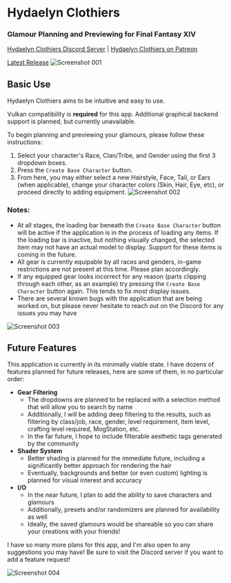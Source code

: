 # Hydaelyn Clothiers
### Glamour Planning and Previewing for Final Fantasy XIV
[Hydaelyn Clothiers Discord Server](https://discord.gg/uBnM4fvMJj)  |  [Hydaelyn Clothiers on Patreon](https://www.patreon.com/HydaelynClothiers)

[Latest Release](https://github.com/Gildworks/Hydaelyn-Clothiers/releases/latest)
![Screenshot 001](https://i.imgur.com/cqNgqiH.png)


## Basic Use
Hydaelyn Clothiers aims to be intuitive and easy to use. 

Vulkan compatibility is **required** for this app. Additional graphical backend support is planned, but currently unavailable.

To begin planning and previewing your glamours, please follow these instructions:

1) Select your character's Race, Clan/Tribe, and Gender using the first 3 dropdown boxes.
2) Press the `Create Base Character` button.
3) From here, you may either select a new Hairstyle, Face, Tail, or Ears (when applicable), change your character colors (Skin, Hair, Eye, etc), or proceed directly to adding equipment.
![Screenshot 002](https://i.imgur.com/yYREEPD.png)


### Notes:
- At all stages, the loading bar beneath the `Create Base Character` button will be active if the application is in the process of loading any items. If the loading bar is inactive, but nothing visually changed, the selected item may not have an actual model to display. Support for these items is coming in the future.
- All gear is currently equipable by all races and genders, in-game restrictions are not present at this time. Please plan accordingly.
- If any equipped gear looks incorrect for any reason (parts clipping through each other, as an example) try pressing the `Create Base Character` button again. This tends to fix *most* display issues.
- There are several known bugs with the application that are being worked on, but please never hesitate to reach out on the Discord for any issues you may have

![Screenshot 003](https://i.imgur.com/qCs7HT6.png)

## Future Features
This application is currently in its minimally viable state. I have dozens of features planned for future releases, here are some of them, in no particular order:

- **Gear Filtering**
  - The dropdowns are planned to be replaced with a selection method that will allow you to search by name
  - Additionally, I will be adding deep filtering to the results, such as filtering by class/job, race, gender, level requirement, item level, crafting level required, MogStation, etc.
  - In the far future, I hope to include filterable aesthetic tags generated by the community
- **Shader System**
  - Better shading is planned for the immediate future, including a significantly better approach for rendering the hair
  - Eventually, backgrounds and better (or even custom) lighting is planned for visual interest and accuracy
- **I/O**
  - In the near future, I plan to add the ability to save characters and glamours
  - Additionally, presets and/or randomizers are planned for availability as well
  - Ideally, the saved glamours would be shareable so you can share your creations with your friends!

I have so many more plans for this app, and I'm also open to any suggestions you may have! Be sure to visit the Discord server if you want to add a feature request!

![Screenshot 004](https://i.imgur.com/aOeGElO.png) 
